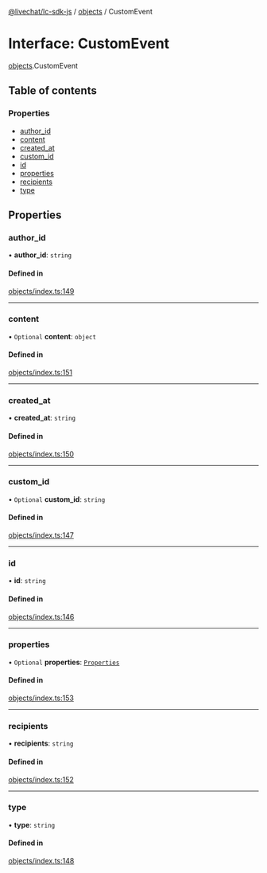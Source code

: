 [@livechat/lc-sdk-js](../README.md) / [objects](../modules/objects.md) / CustomEvent

# Interface: CustomEvent

[objects](../modules/objects.md).CustomEvent

## Table of contents

### Properties

- [author\_id](objects.CustomEvent.md#author_id)
- [content](objects.CustomEvent.md#content)
- [created\_at](objects.CustomEvent.md#created_at)
- [custom\_id](objects.CustomEvent.md#custom_id)
- [id](objects.CustomEvent.md#id)
- [properties](objects.CustomEvent.md#properties)
- [recipients](objects.CustomEvent.md#recipients)
- [type](objects.CustomEvent.md#type)

## Properties

### author\_id

• **author\_id**: `string`

#### Defined in

[objects/index.ts:149](https://github.com/livechat/lc-sdk-js/blob/a3fdde0/src/objects/index.ts#L149)

___

### content

• `Optional` **content**: `object`

#### Defined in

[objects/index.ts:151](https://github.com/livechat/lc-sdk-js/blob/a3fdde0/src/objects/index.ts#L151)

___

### created\_at

• **created\_at**: `string`

#### Defined in

[objects/index.ts:150](https://github.com/livechat/lc-sdk-js/blob/a3fdde0/src/objects/index.ts#L150)

___

### custom\_id

• `Optional` **custom\_id**: `string`

#### Defined in

[objects/index.ts:147](https://github.com/livechat/lc-sdk-js/blob/a3fdde0/src/objects/index.ts#L147)

___

### id

• **id**: `string`

#### Defined in

[objects/index.ts:146](https://github.com/livechat/lc-sdk-js/blob/a3fdde0/src/objects/index.ts#L146)

___

### properties

• `Optional` **properties**: [`Properties`](objects.Properties.md)

#### Defined in

[objects/index.ts:153](https://github.com/livechat/lc-sdk-js/blob/a3fdde0/src/objects/index.ts#L153)

___

### recipients

• **recipients**: `string`

#### Defined in

[objects/index.ts:152](https://github.com/livechat/lc-sdk-js/blob/a3fdde0/src/objects/index.ts#L152)

___

### type

• **type**: `string`

#### Defined in

[objects/index.ts:148](https://github.com/livechat/lc-sdk-js/blob/a3fdde0/src/objects/index.ts#L148)
